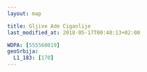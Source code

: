 ```yaml
---
layout: map

title: Gljive Ade Ciganlije
last_modified_at: 2018-05-17T00:48:13+02:00

WDPA: [555560019]
geoSrbija:
  L1_183: [170]
---
```

